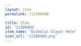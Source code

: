 ```yaml
---
layout: item
permalink: /11300480

title: Item
id: '11300480'
item_name: 'Diabolus Slayer Helm'
icon_url: '11300480.png'
---
```

